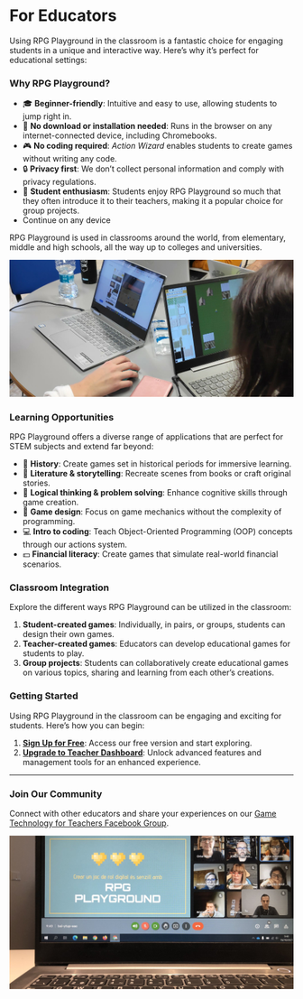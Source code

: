 # For Educators

Using RPG Playground in the classroom is a fantastic choice for engaging students in a unique and interactive way. Here’s why it’s perfect for educational settings:


### Why RPG Playground?

- 🎓 **Beginner-friendly**: Intuitive and easy to use, allowing students to jump right in.
- 💾 **No download or installation needed**: Runs in the browser on any internet-connected device, including Chromebooks.
- 🎮 **No coding required**: *Action Wizard* enables students to create games without writing any code.
- 🔒 **Privacy first**: We don’t collect personal information and comply with privacy regulations.
- 🎉 **Student enthusiasm**: Students enjoy RPG Playground so much that they often introduce it to their teachers, making it a popular choice for group projects.
- Continue on any device

RPG Playground is used in classrooms around the world, from elementary, middle and high schools, all the way up to colleges and universities.


![RPG Playground used on laptops](img/laptops.jpeg)

### Learning Opportunities

RPG Playground offers a diverse range of applications that are perfect for STEM subjects and extend far beyond:

- 🏰 **History**: Create games set in historical periods for immersive learning.
- 📖 **Literature & storytelling**: Recreate scenes from books or craft original stories.
- 🧠 **Logical thinking & problem solving**: Enhance cognitive skills through game creation.
- 🎨 **Game design**: Focus on game mechanics without the complexity of programming.
- 💻 **Intro to coding**: Teach Object-Oriented Programming (OOP) concepts through our actions system.
- 💵 **Financial literacy**: Create games that simulate real-world financial scenarios.


### Classroom Integration

Explore the different ways RPG Playground can be utilized in the classroom:

1. **Student-created games**: Individually, in pairs, or groups, students can design their own games.
2. **Teacher-created games**: Educators can develop educational games for students to play.
3. **Group projects**: Students can collaboratively create educational games on various topics, sharing and learning from each other’s creations.


### Getting Started

Using RPG Playground in the classroom can be engaging and exciting for students. Here’s how you can begin:

1. [**Sign Up for Free**](https://rpgplayground.com/register/): Access our free version and start exploring.
2. [**Upgrade to Teacher Dashboard**](https://rpgplayground.com/teacher/): Unlock advanced features and management tools for an enhanced experience.

---

### Join Our Community

Connect with other educators and share your experiences on our [Game Technology for Teachers Facebook Group](https://www.facebook.com/groups/gamesforteachers).

[![RPG Playground video conference](img/video_conference.jpeg)](https://www.facebook.com/groups/gamesforteachers)

